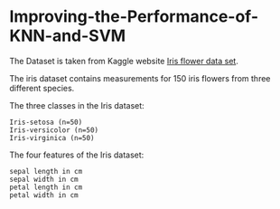 # Improving-the-Performance-of-KNN-and-SVM

The Dataset is taken from Kaggle website
[Iris flower data set](http://en.wikipedia.org/wiki/Iris_flower_data_set). 

The iris dataset contains measurements for 150 iris flowers from three different species.

The three classes in the Iris dataset:

    Iris-setosa (n=50)
    Iris-versicolor (n=50)
    Iris-virginica (n=50)

The four features of the Iris dataset:

    sepal length in cm
    sepal width in cm
    petal length in cm
    petal width in cm

